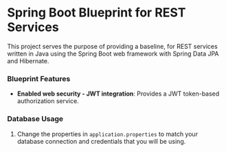Spring Boot Blueprint for REST Services
=============================

This project serves the purpose of providing a baseline, for REST services written in Java using the Spring Boot web framework with Spring Data JPA and Hibernate.

### Blueprint Features
* **Enabled web security - JWT integration**: Provides a JWT token-based authorization service.

### Database Usage

1. Change the properties in `application.properties` to match your database connection and credentials that you will be using.
